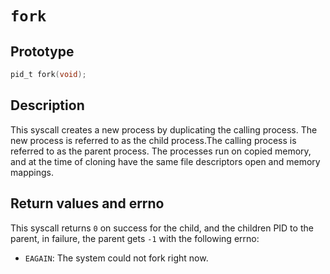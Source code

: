 <!---
fork.md: fork syscall
Copyright (C) 2021 streaksu

This program is free software: you can redistribute it and/or modify
it under the terms of the GNU General Public License as published by
the Free Software Foundation, either version 3 of the License, or
(at your option) any later version.

This program is distributed in the hope that it will be useful,
but WITHOUT ANY WARRANTY; without even the implied warranty of
MERCHANTABILITY or FITNESS FOR A PARTICULAR PURPOSE.  See the
GNU General Public License for more details.

You should have received a copy of the GNU General Public License
along with this program.  If not, see <http://www.gnu.org/licenses/>.
-->

# `fork`

## Prototype

```c
pid_t fork(void);
```

## Description

This syscall creates a new process by duplicating the calling process.
The new process is referred to as the child process.The calling process is
referred to as the parent process. The processes run on copied memory, and at
the time of cloning have the same file descriptors open and memory mappings.

## Return values and errno

This syscall returns `0` on success for the child, and the children PID to
the parent, in failure, the parent gets `-1` with the following errno:

- `EAGAIN`: The system could not fork right now.
